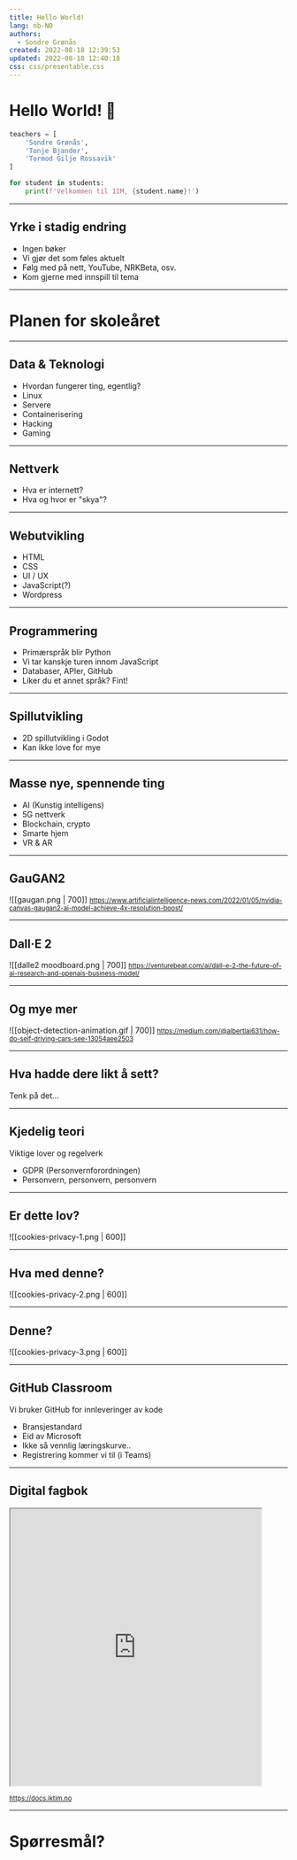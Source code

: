 ```yaml
---
title: Hello World!
lang: nb-NO
authors:
  - Sondre Grønås
created: 2022-08-18 12:39:53
updated: 2022-08-18 12:40:18
css: css/presentable.css
---
```

# Hello World! 🚀
<!-- slide bg="[[lines-of-code-2653362.png]]"-->
```python
teachers = [
	'Sondre Grønås',
	'Tonje Bjander',
	'Tormod Gilje Rossavik'
]

for student in students:
	print(f'Velkommen til 1IM, {student.name}!')
```

---
## Yrke i stadig endring
- Ingen bøker<!-- .element: class="fragment" -->
- Vi gjør det som føles aktuelt<!-- .element: class="fragment" -->
- Følg med på nett, YouTube, NRKBeta, osv.<!-- .element: class="fragment" -->
- Kom gjerne med innspill til tema<!-- .element: class="fragment" -->

---
# Planen for skoleåret

---
<!-- slide bg="[[black-and-gray-computer-motherboard-2588757.jpeg]]" data-background-opacity=".2" -->
## Data & Teknologi
- Hvordan fungerer ting, egentlig?<!-- .element: class="fragment" -->
- Linux<!-- .element: class="fragment" -->
- Servere<!-- .element: class="fragment" -->
- Containerisering<!-- .element: class="fragment" -->
- Hacking<!-- .element: class="fragment" -->
- Gaming<!-- .element: class="fragment" -->

---
<!-- slide bg="[[network-servers-on-an-enclosure-6466141.jpeg]]" data-background-opacity=".2" -->
## Nettverk
- Hva er internett?<!-- .element: class="fragment" -->
- Hva og hvor er "skya"?<!-- .element: class="fragment" -->

---
<!-- slide bg="[[macbook-pro-displaying-website-version-2-on-table-285814.webp]]" data-background-opacity=".3" -->
## Webutvikling
- HTML<!-- .element: class="fragment" -->
- CSS<!-- .element: class="fragment" -->
- UI / UX<!-- .element: class="fragment" -->
- JavaScript(?)<!-- .element: class="fragment" -->
- Wordpress<!-- .element: class="fragment" -->

---
<!-- slide bg="[[a-person-doing-computer-programming-7988086.jpeg]]" data-background-opacity=".1" -->
## Programmering
- Primærspråk blir Python<!-- .element: class="fragment" -->
- Vi tar kanskje turen innom JavaScript<!-- .element: class="fragment" -->
- Databaser, APIer, GitHub<!-- .element: class="fragment" -->
- Liker du et annet språk? Fint!<!-- .element: class="fragment" -->

---
<!-- slide bg="[[godot-2d-bg.png]]" data-background-opacity=".2" -->
## Spillutvikling
- 2D spillutvikling i Godot<!-- .element: class="fragment" -->
- Kan ikke love for mye<!-- .element: class="fragment" -->

---
<!-- slide bg="[[blue-bright-lights-373543.jpeg]]" data-background-opacity=".1" -->
## Masse nye, spennende ting
- AI (Kunstig intelligens)<!-- .element: class="fragment" -->
- 5G nettverk<!-- .element: class="fragment" -->
- Blockchain, crypto<!-- .element: class="fragment" -->
- Smarte hjem<!-- .element: class="fragment" -->
- VR & AR<!-- .element: class="fragment" -->

---
## GauGAN2
![[gaugan.png | 700]]
<small>https://www.artificialintelligence-news.com/2022/01/05/nvidia-canvas-gaugan2-ai-model-achieve-4x-resolution-boost/</small>

---
## Dall·E 2
![[dalle2 moodboard.png | 700]]
<small>https://venturebeat.com/ai/dall-e-2-the-future-of-ai-research-and-openais-business-model/</small>

---
## Og mye mer
![[object-detection-animation.gif | 700]] 
<small>https://medium.com/@albertlai631/how-do-self-driving-cars-see-13054aee2503</small>

---
## Hva hadde dere likt å sett?
Tenk på det...

---
<!-- slide bg="[[white-caution-cone-on-keyboard-211151.png]]" data-background-opacity=".1" -->
## Kjedelig teori
Viktige lover og regelverk<!-- .element: class="fragment" -->
- GDPR (Personvernforordningen)<!-- .element: class="fragment" -->
- Personvern, personvern, personvern<!-- .element: class="fragment" -->

---
## Er dette lov?
![[cookies-privacy-1.png | 600]]

---
## Hva med denne?
![[cookies-privacy-2.png | 600]]

---
## Denne?
![[cookies-privacy-3.png | 600]]

---
<!-- slide bg="[[github-bg.png]]" -->
## GitHub Classroom
Vi bruker GitHub for innleveringer av kode
- Bransjestandard<!-- .element: class="fragment" -->
- Eid av Microsoft<!-- .element: class="fragment" -->
- Ikke så vennlig læringskurve..<!-- .element: class="fragment" -->
- Registrering kommer vi til (i Teams)<!-- .element: class="fragment" -->

---
## Digital fagbok
<iframe src="https://docs.iktim.no" style="height: 500px; width:90%;"></iframe>

<small>https://docs.iktim.no</small>

---
<!-- slide bg="[[question-mark-on-chalk-board-356079.jpeg]]" data-background-opacity=".3" -->
# Spørresmål?